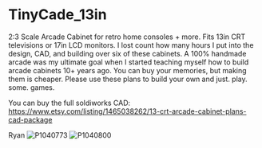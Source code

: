 # TinyCade_13in
2:3 Scale Arcade Cabinet for retro home consoles + more. Fits 13in CRT televisions or 17in LCD monitors.
I lost count how many hours I put into the design, CAD, and building over six of these cabinets. A 100% handmade arcade was my ultimate goal when
I started teaching myself how to build arcade cabinets 10+ years ago. You can buy your memories, but making them is cheaper.
Please use these plans to build your own and just. play. some. games.

You can buy the full soldiworks CAD: https://www.etsy.com/listing/1465038262/13-crt-arcade-cabinet-plans-cad-package


Ryan
![P1040773](https://user-images.githubusercontent.com/68818321/191872332-4af23a36-8277-43cd-ba6a-ef558d8eaaf4.JPG)
![P1040800](https://user-images.githubusercontent.com/68818321/191872333-f2c9698f-1058-42c5-a20b-a4129b9698a1.JPG)

